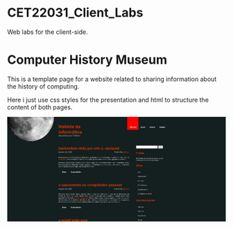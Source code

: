 # CET22031_Client_Labs
Web labs for the client-side.

# Computer History Museum

This is a template page for a website related to sharing information about the history of computing.

Here i just use css styles for the presentation and html to structure the content of both pages.

![Alt Text](https://github.com/7dferreira/CET22031_Client_Labs/blob/main/docs/museu_1.png)
